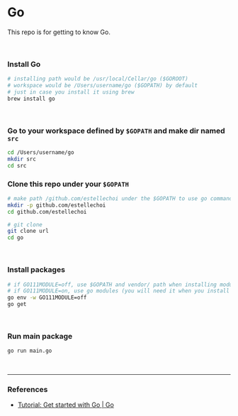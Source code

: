 # Go

This repo is for getting to know Go.

<br />

### Install Go

```zsh
# installing path would be /usr/local/Cellar/go ($GOROOT)
# workspace would be /Users/username/go ($GOPATH) by default
# just in case you install it using brew
brew install go
```

<br />

### Go to your workspace defined by `$GOPATH` and make dir named `src`

```zsh
cd /Users/username/go
mkdir src
cd src
```

### Clone this repo under your `$GOPATH`

```zsh
# make path /github.com/estellechoi under the $GOPATH to use go command
mkdir -p github.com/estellechoi
cd github.com/estellechoi

# git clone
git clone url
cd go
```

<br />

### Install packages

```zsh
# if GO111MODULE=off, use $GOPATH and vendor/ path when installing modules
# if GO111MODULE=on, use go modules (you will need it when you install new pkgs)
go env -w GO111MODULE=off
go get
```

<br />

### Run main package

```zsh
go run main.go
```

<br />

---

### References

- [Tutorial: Get started with Go | Go](https://go.dev/doc/tutorial/getting-started)
